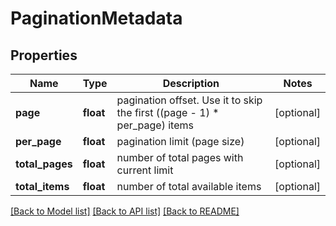 # PaginationMetadata

## Properties

| Name            | Type      | Description                                                                | Notes      |
| --------------- | --------- | -------------------------------------------------------------------------- | ---------- |
| **page**        | **float** | pagination offset. Use it to skip the first ((page - 1) \* per_page) items | [optional] |
| **per_page**    | **float** | pagination limit (page size)                                               | [optional] |
| **total_pages** | **float** | number of total pages with current limit                                   | [optional] |
| **total_items** | **float** | number of total available items                                            | [optional] |

[[Back to Model list]](../README.md#documentation-for-models) [[Back to API list]](../README.md#documentation-for-api-endpoints) [[Back to README]](../README.md)
